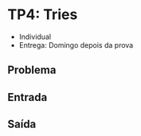 # TP4: Tries

  * Individual
  * Entrega: Domingo depois da prova

## Problema

## Entrada

## Saída
